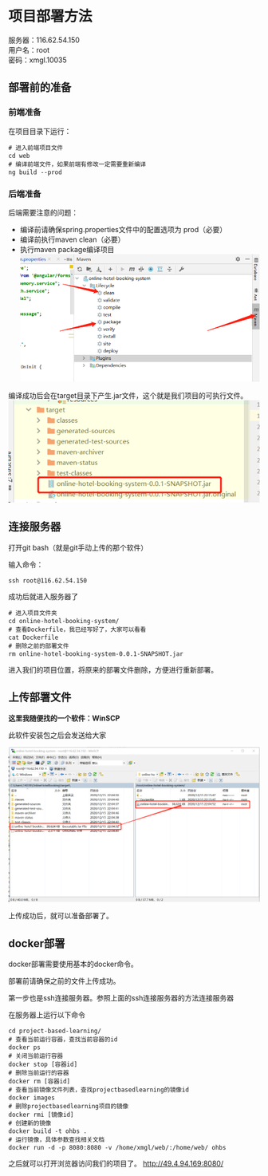 # 项目部署方法

服务器：116.62.54.150  
用户名：root  
密码：xmgl.10035  

## 部署前的准备

### 前端准备
在项目目录下运行：
```shell script
# 进入前端项目文件
cd web
# 编译前端文件，如果前端有修改一定需要重新编译
ng build --prod 
```

### 后端准备
后端需要注意的问题：

+ 编译前请确保spring.properties文件中的配置选项为 prod（必要）
+ 编译前执行maven clean（必要）
+ 执行maven package编译项目
![](./assets/maven.png)

编译成功后会在target目录下产生.jar文件，这个就是我们项目的可执行文件。
![](./assets/jar.png)

## 连接服务器
打开git bash（就是git手动上传的那个软件）

输入命令：
```shell script
ssh root@116.62.54.150
```
成功后就进入服务器了
```shell script
# 进入项目文件夹
cd online-hotel-booking-system/
# 查看Dockerfile，我已经写好了，大家可以看看
cat Dockerfile
# 删除之前的部署文件
rm online-hotel-booking-system-0.0.1-SNAPSHOT.jar
```
进入我们的项目位置，将原来的部署文件删除，方便进行重新部署。

## 上传部署文件

**这里我随便找的一个软件：WinSCP**

此软件安装包之后会发送给大家

![](.\assets\upload.png)

上传成功后，就可以准备部署了。

## docker部署

docker部署需要使用基本的docker命令。

部署前请确保之前的文件上传成功。  

第一步也是ssh连接服务器。参照上面的ssh连接服务器的方法连接服务器

在服务器上运行以下命令
```shell script
cd project-based-learning/
# 查看当前运行容器，查找当前容器的id
docker ps
# 关闭当前运行容器
docker stop [容器id]
# 删除当前运行的容器
docker rm [容器id]
# 查看当前镜像文件列表，查找projectbasedlearning的镜像id
docker images
# 删除projectbasedlearning项目的镜像
docker rmi [镜像id]
# 创建新的镜像
docker build -t ohbs .
# 运行镜像，具体参数查找相关文档
docker run -d -p 8080:8080 -v /home/xmgl/web/:/home/web/ ohbs
```

之后就可以打开浏览器访问我们的项目了。
http://49.4.94.169:8080/

